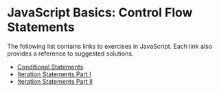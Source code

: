 # JavaScript Basics: Control Flow Statements

The following list contains links to exercises in JavaScript. Each link also provides a reference to suggested solutions.
- [Conditional Statements](https://jsfiddle.net/joseortiz/z49wev13/)
- [Iteration Statements Part I](https://jsfiddle.net/joseortiz/zy4djg2v/)
- [Iteration Statements Part II](https://jsfiddle.net/joseortiz/dsw1eov9/)
